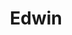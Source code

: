 ---
title: Edwin
position: 1

link: "http://dcscores.blogspot.com/2016/07/alumni-profile-edwin-blossoms-into.html"
image: "/uploads/image-story--edwin.jpg"
---
